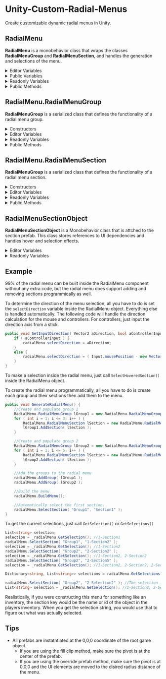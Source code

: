 # Unity-Custom-Radial-Menus
Create customizable dynamic radial menus in Unity.

## RadialMenu
**RadialMenu** is a monobehavior class that wraps the classes **RadialMenuGroup** and **RadialMenuSection**, and handles the generation and selections of the menu.

<details>
  <summary>Editor Variables</summary>
  
  Type | Name | Summary
  ---- | ---- | -------
  private GameObject | root | The root object of the menu. The menu will be generated inside this object.
  private GameObject | sectionPrefab | The default prefab to use when building radial menu sections.
  private GameObject | groupDividerPrefab | A prefab that is placed between each group.
  private GameObject | sectionDividerPrefab | A prefab that is placed between each section.
  private bool | buildOnStart | If enabled, the radial menu will build when start runs.
  private List<RadialMenuGroup> | groups | The groups that make up the radial menu.
  public bool | selectOnHover | If enabled, selections will be made automatically when a section is hovered. This is useful when using a gamepad or making quick selections.<br>**Per group selection does not support this.**
  public bool | perGroupSelection | Allows groups to have multiple selections per group.
   </details>
  
  <details>
    <summary>Public Variables</summary>
  
  Type | Name | Summary
  ---- | ---- | -------
  public Vector2 | selectDirection | The direction of the selection. Set this value using input such as mouse delta or gamepad stick axis.
   </details>
  
  <details>
  <summary>Readonly Variables</summary>
  
  Type | Name | Summary
  ---- | ---- | -------
  public GameObject | root | The root object of the menu. The menu will be generated inside this object.
  public RadialMenuGroup | hoveredGroup | The group currently being hovered.
  public RadialMenuSection | hoveredSection | The section currently being hovered.
   </details>

<details>
  <summary>Public Methods</summary>
  
  Return Type | Method | Summary
  ----------- | ------ | -------
  void | BuildMenu() | Builds/rebuilds the radial menu using current settings.
  void | AddSection(string aGroupKey, RadialMenuSection aSection) | Adds a section to a group with the specified group key.
  void | AddSection(string aGroupKey, RadialMenuSection aSection, int aIndex) | Adds a section to a group with the specified group key at the specified index.
  void | AddGroup(RadialMenuGroup aSection) | Adds a group to the radial menu.
  void | AddGroup(RadialMenuGroup aSection, int aIndex) | Adds a group to the radial menu at the specified index.
  RadialMenuSection | GetSection(string aGroupKey, string aSectionKey) | Finds and returns a RadialMenuSection via a group key and section key.
  RadialMenuSection | GetSection(Vector2 aDirection, Vector2 aDeadZone) | Returns a RadialMenuSection using a direction and deadzone.
  RadialMenuGroup | GetGroup(string aGroupKey) | Finds and returns a RadialMenuGroup by its key.
  RadialMenuGroup | GetGroup(Vector2 aDirection, Vector2 aDeadZone) | Returns a RadialMenuGroup using a direction and dedzone.
  void | SelectHoveredSection() | Selects the hovered section.
  void | SelectSection(string aGroupKey, string aSectionKey) | Selects a section via a group and section key.
  Dictionary<string, List<string>> | GetSelections() | Returns the selections of all groups in the menu.
  List<string> | GetSelection() | Returns the selections of the first avalible group. Useful if the menu only has one group.
  List<string> | GetSelection( string aGroupKey ) | Retruns the selections of a specified group by key.
 </details>
  
  ## RadialMenu.RadialMenuGroup
**RadialMenuGroup** is a serialized class that defines the functionality of a radial menu group.

<details>
  <summary>Constructors</summary>
  
  ```c#
  new RadialMenuGroup( string aKey, int aDegrees, int aMaxSelections = 1 );
  ```
  ```c#
  new RadialMenuGroup( string aKey, int aDegrees, int aAdditionalFillClip, int aMaxSelections = 1 );
  ```
  ```c#
  new RadialMenuGroup( string aKey, int aDegrees, int aAdditionalFillClip, GameObject aSectionPrefabOverride, int aMaxSelections = 1 );
  ```
  </details>
  
<details>
  <summary>Editor Variables</summary>
  
  Type | Name | Summary
  ---- | ---- | -------
  private string | groupKey | A unique key to identify this selection group.
  private int | degrees | How many degress this group will use. Make sure all groups add up to 360 degrees.
  private int | additionalFillClip | Additional clipping to add to section fills. This is useful if you are using dividers between sections since dividers do not take up space.
  public int | maxSelections | The max number of selections that can be made in this group. This number is ignored if per group selection is disabled.
  public GameObject | sectionPrefabOverride | Use this if you want to use a prefab instead of sprite fills. Section size is ignored.
  public List<RadialMenuSection> | sections | The sections inside this group.
   </details>
  
  <details>

  <summary>Readonly Variables</summary>
  
  Type | Name | Summary
  ---- | ---- | -------
  public string | groupKey | A unique key to identify this selection group.
  public int | additionalFillClip | Additional clipping to add to section fills. This is useful if you are using dividers between sections since dividers do not take up space.
  public float | startDegrees | The degree this section group starts.
  public float | endDegrees | The degree this section group ends.
  public IReadOnlyList<RadialMenuSection> | selectedSections | A readonly list containing the ids of all selected sections inside the group.
  public RadialMenuSection | selectedSection | The first selection inside the group. Useful if a group does not support more than one selection.
   </details>

<details>
  <summary>Public Methods</summary>
  
  Return Type | Method | Summary
  ----------- | ------ | -------
  void | AddSection(RadialMenuSection aSection) | Adds a section to the end of the group.
  void | AddSection(RadialMenuSection aSection, int aIndex) | Adds a section to the group at a specified index.
 </details>
    
  ## RadialMenu.RadialMenuSection
**RadialMenuGroup** is a serialized class that defines the functionality of a radial menu section.

<details>
  <summary>Constructors</summary>

  ```c#
  new RadialMenuSection( string aKey );
  ```
  ```c#
  new RadialMenuSection( string aKey, Sprite aSprite, bool aRepositionSprite = true );
  ```
  ```c#
  new RadialMenuSection( string aKey, Sprite aSprite, Vector2 aSpriteSize, bool aRepositionSprite = true );
  ```
  ```c#
  new RadialMenuSection( string aKey, Sprite aSprite, Vector2 aSpriteSize, Color aSpriteColor, bool aRepositionSprite = true );
  ```
  </details>
  
<details>
  <summary>Editor Variables</summary>
  
  Type | Name | Summary
  ---- | ---- | -------
  private string | sectionKey | A unique key to identify this selection inside its group.
  private Sprite | displaySprite | The sprite to display for this section.
  private Vector2 | spriteSize | The size of the display sprite.
  private Color | spriteColor | The color of the display sprite.
  public bool | repositionSprite | Should the sprite be repositioned to the center of the section along the circumference of the menu.
  public UnityEvent<string, string> | OnSelect | An event that fires when the section is selected with the group and section key.
  public UnityEvent<string, string> | OnDeselect | An event that fires when the section is deselected with the group and section key.
  </details>
  
  <details>

  <summary>Readonly Variables</summary>
  
  Type | Name | Summary
  ---- | ---- | -------
  public string | sectionKey | A unique key to identify this selection inside its group.
  public bool | selected | Is this section currently selected?
  public bool | hovered | Is this section currently being hovered?
  public Sprite | displaySprite | The sprite to display for this section.
  public Vector2 | spriteSize | The size of the display sprite.
  public Color | spriteColor | The color of the display sprite.
  public float | startDegree | The degree this section starts.
  public float | endDegree | The degree this section ends.
  </details>

<details>
  <summary>Public Methods</summary>
  
  Return Type | Method | Summary
  ----------- | ------ | -------
  void | UpdateSprite | Updates the sprite, sprite size, and sprite color to the current settings.
  void | Select(string aGroupKey) | Select this section.
  void | Deselect(string aGroupKey) | Deselects this section.
  void | SetSprite(Sprite aSprite, Vector2 aSize) | Sets the section's sprite with the supplied size.
  void | SetSprite(Sprite aSprite, Vector2 aSize, Color aColor) | Sets the section's sprite with the supplied size and color.
 </details>
  
## RadialMenuSectionObject
**RadialMenuSectionObject** is a Monobehavior class that is attched to the section prefab. This class stores references to UI dependencies and handles hover and selection effects.

  <details>
  <summary>Editor Variables</summary>
  
  Type | Name | Summary
  ---- | ---- | -------
  private Image | backgroundImage | The background image of this section. The sprite radial fill will be applied to this image.
  private Image | displayImage | The icon inside this section. The sprite will automatically be set and centered inside the section.
  private GameObject | selectedOverlay | An overlay object that is enabled when the section is selected.
  private Color | selectedColor | The color of the selected overlay.
  private GameObject | hoverOverlay | An overlay object that is enabled when the section is hovered.
  private Color | hoverColor | The color of the hover overlay.
  </details>
  
  <details>

  <summary>Readonly Variables</summary>
  
  Type | Name | Summary
  ---- | ---- | -------
  public Image | backgroundImage | The background image of this section. The sprite radial fill will be applied to this image.
  public Image | displayImage | The icon inside this section. The sprite will automatically be set and centered inside the section.
  </details>

## Example
99% of the radial menu can be built inside the RadialMenu component without any extra code, but the radial menu does support adding and removing sections programmically as well.
  
To determine the direction of the menu selection, all you have to do is set the ``selectDirection`` variable inside the RadialMenu object. Everything else is handled automatically. The following code will handle the direction calculation for the mouse and controllers. For controllers, just input the direction axis from a stick.
```c#
public void SetInputDirection( Vector2 aDirection, bool aControllerInput ) {
    if ( aControllerInput ) {
        radialMenu.selectDirection = aDirection;
    }
    else {
        radialMenu.selectDirection = ( Input.mousePosition - new Vector3( Screen.width / 2, Screen.height / 2 ) - Vector3.zero ).normalized;
    }
}
```
To make a selection inside the radial menu, just call ``SelectHoveredSection()`` inside the RadialMenu object. 
  
To create the radial menu programmatically, all you have to do is create each group and their sections then add them to the menu.
```c#
public void GenerateRadialMenu() {
    //Create and populate group 1
    RadialMenu.RadialMenuGroup lGroup1 = new RadialMenu.RadialMenuGroup( "Group1", 180 );
    for ( int i = 1; i <= 3; i++ ) {
        RadialMenu.RadialMenuSection lSection = new RadialMenu.RadialMenuSection( "1-Section" + i, iconSprite, Vector2.zero, Color.white );
        lGroup1.AddSection( lSection );
    }

    //Create and populate group 2
    RadialMenu.RadialMenuGroup lGroup2 = new RadialMenu.RadialMenuGroup( "Group2", 180, 2 );
    for ( int i = 1; i <= 5; i++ ) {
        RadialMenu.RadialMenuSection lSection = new RadialMenu.RadialMenuSection( "2-Section" + i, iconSprite, Vector2.zero, Color.white );
        lGroup2.AddSection( lSection );
    }

    //Add the groups to the radial menu
    radialMenu.AddGroup( lGroup1 );
    radialMenu.AddGroup( lGroup2 );

    //Build the menu
    radialMenu.BuildMenu();

    //Automatically select the first section.
    radialMenu.SelectSection( "Group1", "Section1" );
}
```
To get the current selections, just call ``GetSelection()`` or ``GetSelections()``
```c#
List<string> selection;
selection = _radialMenu.GetSelection(); //1-Section1
radialMenu.SelectSection( "Group1", "1-Section2" );
selection = _radialMenu.GetSelection(); //1-Section2
radialMenu.SelectSection( "Group2", "2-Section2" );
selection = _radialMenu.GetSelection(); //1-Section2, 2-Section2
radialMenu.SelectSection( "Group2", "2-Section5" );
selection = _radialMenu.GetSelection(); //1-Section2, 2-Section2, 2-Section5

Dictionary<string, List<string>> selections = radialMenu.GetSelections(); // Group1{1-Section2}, Group2{2-Section2, 2-Section5}

radialMenu.SelectSection( "Group2", "2-Selection2" ); //The selection is toggled when multiple selections are allowed.
List<string> selection = _radialMenu.GetSelection(); //1-Section2, 2-Section5
```
Realistically, if you were constructing this menu for something like an inventory, the section key would be the name or id of the object in the players inventory. When you get the selection string, you would use that to figure out what was actually selected. 
  
## Tips
* All prefabs are instatntiated at the 0,0,0 coordinate of the root game object.
  * If you are using the fill clip method, make sure the pivot is at the center of the prefab.
  * If you are using the override prefab method, make sure the pivot is at 0,0,0 and the UI elements are moved to the disired radius distance of the menu. 
